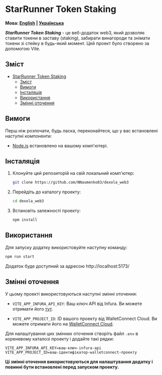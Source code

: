 # StarRunner Token Staking

**Мова: [English](README.md) | [Українська](README.ua.md)**

**_StarRunner Token Staking_** - це веб-додаток web3, який дозволяє ставити токени в заставу (staking), забирати винагороди та знімати токени зі стейку в будь-який момент. Цей проект було створено за допомогою Vite.

## Зміст

- [StarRunner Token Staking](#starrunner-token-staking)
  - [Зміст](#зміст)
  - [Вимоги](#вимоги)
  - [Інсталяція](#інсталяція)
  - [Використання](#використання)
  - [Змінні оточення](#змінні-оточення)

## Вимоги

Перш ніж розпочати, будь ласка, переконайтеся, що у вас встановлені наступні компоненти:

- [Node.js](https://nodejs.org/) встановлено на вашому комп'ютері.

## Інсталяція

1. Клонуйте цей репозиторій на свій локальний комп'ютер:

   ```bash
   git clone https://github.com/NNaumenko83/dexola_web3
   ```

2. Перейдіть до каталогу проекту:

   ```bash
   cd dexola_web3
   ```

3. Встановіть залежності проекту:
   ```bash
   npm install
   ```

## Використання

Для запуску додатку використовуйте наступну команду:

```bash
npm run start
```

Додаток буде доступний за адресою http://localhost:5173/

## Змінні оточення

У цьому проекті використовуються наступні змінні оточення:

- `VITE_APP_INFURA_API_KEY`: Ваш ключ API від Infura. Ви можете отримати його [тут](https://www.infura.io/).

- `VITE_APP_PROJECT_ID`: ID вашого проекту від WalletConnect Cloud. Ви можете отримати його на [WalletConnect Cloud](https://cloud.walletconnect.com/).

Для налаштування цих змінних оточення створіть файл `.env` в кореневому каталозі проекту і додайте такі рядки:

```plaintext
VITE_APP_INFURA_API_KEY=ваш-ключ-infura-api
VITE_APP_PROJECT_ID=ваш-ідентифікатор-walletconnect-проекту
```

**Ці змінні оточення використовуються для налаштування додатку і повинні бути встановлені перед запуском проекту.**
